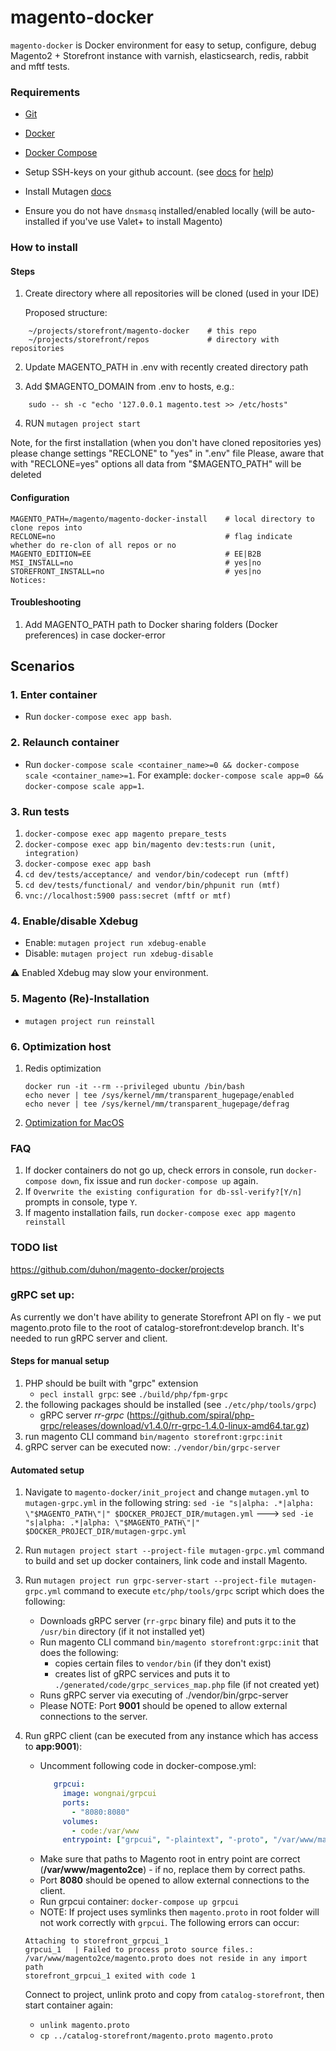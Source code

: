 # magento-docker

`magento-docker` is Docker environment for easy to setup, configure, debug Magento2 + Storefront instance with varnish, elasticsearch, redis, rabbit and mftf tests.

### Requirements

* [Git](https://git-scm.com/book/en/v2/Getting-Started-Installing-Git)
* [Docker](https://docs.docker.com/)
* [Docker Compose](https://docs.docker.com/compose/install/)
* Setup SSH-keys on your github account. (see [docs](https://help.github.com/en/github/authenticating-to-github/generating-a-new-ssh-key-and-adding-it-to-the-ssh-agent)  for [help](https://help.github.com/en/github/authenticating-to-github/adding-a-new-ssh-key-to-your-github-account))

* Install Mutagen [docs](https://mutagen.io/documentation/introduction/installation)
* Ensure you do not have `dnsmasq` installed/enabled locally (will be auto-installed if you've use Valet+ to install Magento)


### How to install

#### Steps
1. Create directory where all repositories will be cloned (used in your IDE)
 
    Proposed structure:
```
    ~/projects/storefront/magento-docker    # this repo
    ~/projects/storefront/repos             # directory with repositories
```

2. Update MAGENTO_PATH in .env with recently created directory path

3. Add $MAGENTO_DOMAIN from .env to hosts, e.g.:

```
    sudo -- sh -c "echo '127.0.0.1 magento.test >> /etc/hosts"
```

4. RUN `mutagen project start`

Note, for the first installation (when you don't have cloned repositories yes) please change settings "RECLONE" to "yes" in ".env" file
Please, aware that with "RECLONE=yes" options all data from "$MAGENTO_PATH" will be deleted
#### Configuration

    MAGENTO_PATH=/magento/magento-docker-install    # local directory to clone repos into
    RECLONE=no                                      # flag indicate whether do re-clon of all repos or no
    MAGENTO_EDITION=EE                              # EE|B2B
    MSI_INSTALL=no                                  # yes|no
    STOREFRONT_INSTALL=no                           # yes|no
    Notices:

#### Troubleshooting
   1. Add MAGENTO_PATH path to Docker sharing folders (Docker preferences) in case docker-error


## Scenarios

### 1. Enter container
* Run `docker-compose exec app bash`.

### 2. Relaunch container
* Run `docker-compose scale <container_name>=0 && docker-compose scale <container_name>=1`. For example: `docker-compose scale app=0 && docker-compose scale app=1`.

### 3. Run tests

1. `docker-compose exec app magento prepare_tests`
2. `docker-compose exec app bin/magento dev:tests:run (unit, integration)`
3. `docker-compose exec app bash`
4. `cd dev/tests/acceptance/ and vendor/bin/codecept run (mftf)`
5. `cd dev/tests/functional/ and vendor/bin/phpunit run (mtf)`
6. `vnc://localhost:5900 pass:secret (mftf or mtf)`

### 4. Enable/disable Xdebug

* Enable: `mutagen project run xdebug-enable`
* Disable: `mutagen project run xdebug-disable`


:warning: Enabled Xdebug may slow your environment. 

### 5. Magento (Re)-Installation

* `mutagen project run reinstall`

### 6. Optimization host

1. Redis optimization 
    ```
    docker run -it --rm --privileged ubuntu /bin/bash
    echo never | tee /sys/kernel/mm/transparent_hugepage/enabled
    echo never | tee /sys/kernel/mm/transparent_hugepage/defrag
    ```
2. [Optimization for MacOS](https://gist.github.com/tombigel/d503800a282fcadbee14b537735d202c)

### FAQ
1. If docker containers do not go up, check errors in console, run `docker-compose down`, fix issue and run `docker-compose up` again.
2. If `Overwrite the existing configuration for db-ssl-verify?[Y/n]` prompts in console, type `Y`.
3. If magento installation fails, run `docker-compose exec app magento reinstall`

### TODO list
https://github.com/duhon/magento-docker/projects

### gRPC set up:
As currently we don't have ability to generate Storefront API on fly - we put magento.proto file to the root of catalog-storefront:develop branch.
It's needed to run gRPC server and client.
#### Steps for manual setup
1. PHP should be built with "grpc" extension
   - `pecl install grpc`: see `./build/php/fpm-grpc`
2. the following packages should be installed (see `./etc/php/tools/grpc`)
   - gRPC server *rr-grpc* (https://github.com/spiral/php-grpc/releases/download/v1.4.0/rr-grpc-1.4.0-linux-amd64.tar.gz)
3. run magento CLI command `bin/magento storefront:grpc:init` 
4. gRPC server can be executed now: `./vendor/bin/grpc-server`
 
#### Automated setup
1. Navigate to `magento-docker/init_project` and change `mutagen.yml` to `mutagen-grpc.yml` in the following string:
`sed -ie "s|alpha: .*|alpha: \"$MAGENTO_PATH\"|" $DOCKER_PROJECT_DIR/mutagen.yml`
--->
`sed -ie "s|alpha: .*|alpha: \"$MAGENTO_PATH\"|" $DOCKER_PROJECT_DIR/mutagen-grpc.yml`

2. Run `mutagen project start --project-file mutagen-grpc.yml` command to build and set up docker containers, link code and install Magento.

3. Run `mutagen project run grpc-server-start --project-file mutagen-grpc.yml` command to execute `etc/php/tools/grpc` script which does the following:
   - Downloads gRPC server (`rr-grpc` binary file) and puts it to the `/usr/bin` directory (if it not installed yet)
   - Run magento CLI command `bin/magento storefront:grpc:init` that does the following: 
        - copies certain files to `vendor/bin` (if they don't exist)
        - creates list of gRPC services and puts it to `./generated/code/grpc_services_map.php` file (if not created yet)
   - Runs gRPC server via executing of ./vendor/bin/grpc-server
   - Please NOTE: Port **9001** should be opened to allow external connections to the server.

4. Run gRPC client (can be executed from any instance which has access to **app:9001**):
   - Uncomment following code in docker-compose.yml:
     ```yaml
        grpcui:
          image: wongnai/grpcui
          ports:
            - "8080:8080"
          volumes:
            - code:/var/www
          entrypoint: ["grpcui", "-plaintext", "-proto", "/var/www/magento2ce/magento.proto", "-port", "8080", "-bind", "0.0.0.0", "-import-path", "/var/www/magento2ce", "app:9001"]
     ```
   - Make sure that paths to Magento root in entry point are correct (**/var/www/magento2ce**) - if no, replace them by correct paths.
   - Port **8080** should be opened to allow external connections to the client.
   - Run grpcui container: `docker-compose up grpcui`
   - NOTE: If project uses symlinks then `magento.proto` in root folder will not work correctly with `grpcui`. The following errors can occur:
    ```
   Attaching to storefront_grpcui_1
   grpcui_1   | Failed to process proto source files.: /var/www/magento2ce/magento.proto does not reside in any import path
   storefront_grpcui_1 exited with code 1
    ```
    Connect to project, unlink proto and copy from `catalog-storefront`, then start container again:
     - `unlink magento.proto`
     - `cp ../catalog-storefront/magento.proto magento.proto`
